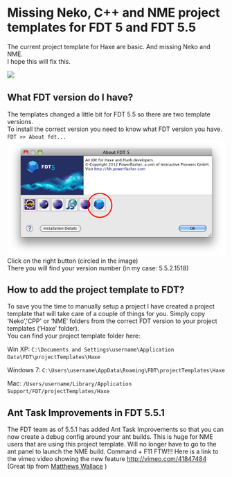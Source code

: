 Missing Neko, C++ and NME project templates for FDT 5 and FDT 5.5
================================

The current project template for Haxe are basic. And missing Neko and NME.<br>
I hope this will fix this.

<img src="https://github.com/MatthijsKamstra/FDT-Haxe-project-templates/raw/master/assets/fdt_haxe_nme_projecttemplate.png">

What FDT version do I have?
-------------------------
The templates changed a little bit for FDT 5.5 so there are two template versions.<br>
To install the correct version you need to know what FDT version you have.<br>
`FDT >> About fdt...`<br>
<img src="https://github.com/MatthijsKamstra/FDT-Haxe-project-templates/raw/master/assets/fdt_about.png">
Click on the right button (circled in the image)<br>
There you will find your version number (in my case: 5.5.2.1518)<br>

How to add the project template to FDT?
-------------------------

To save you the time to manually setup a project I have created a project template that will take care of a couple of things for you. Simply copy ‘Neko’,'CPP' or ‘NME’ folders from the correct FDT version to your project templates (‘Haxe’ folder). 
<br>
You can find your project template folder here:

Win XP: `C:\Documents and Settings\username\Application Data\FDT\projectTemplates\Haxe`

Windows 7: `C:\Users\username\AppData\Roaming\FDT\projectTemplates\Haxe`

Mac: `/Users/username/Library/Application Support/FDT/projectTemplates/Haxe`


Ant Task Improvements in FDT 5.5.1
-----------------------------------
The FDT team as of 5.5.1 has added Ant Task Improvements so that you can now create a debug config around your ant builds. This is huge for NME users that are using this project template. Will no longer have to go to the ant panel to launch the NME build. Command + F11 FTW!!! Here is a link to the vimeo video showing the new feature http://vimeo.com/41847484
(Great tip from [Matthews Wallace](https://github.com/matthewswallace) )